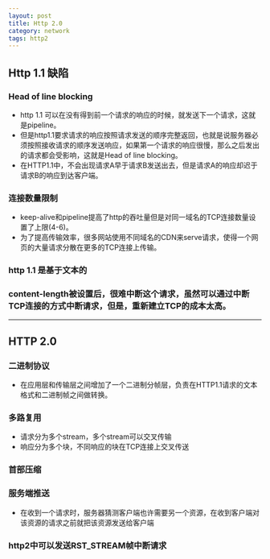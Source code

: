 ```yaml
---
layout: post
title: Http 2.0
category: network
tags: http2
---
```

## Http 1.1 缺陷
### Head of line blocking
- http 1.1 可以在没有得到前一个请求的响应的时候，就发送下一个请求，这就是pipeline。
- 但是http1.1要求请求的响应按照请求发送的顺序完整返回，也就是说服务器必须按照接收请求的顺序发送响应，如果第一个请求的响应很慢，那么之后发出的请求都会受影响，这就是Head of line blocking。
- 在HTTP1.1中，不会出现请求A早于请求B发送出去，但是请求A的响应却迟于请求B的响应到达客户端。
### 连接数量限制 
- keep-alive和pipeline提高了http的吞吐量但是对同一域名的TCP连接数量设置了上限(4-6)。
- 为了提高传输效率，很多网站使用不同域名的CDN来serve请求，使得一个网页的大量请求分散在更多的TCP连接上传输。 
### http 1.1 是基于文本的
### content-length被设置后，很难中断这个请求，虽然可以通过中断TCP连接的方式中断请求，但是，重新建立TCP的成本太高。

---
## HTTP 2.0
### 二进制协议
- 在应用层和传输层之间增加了一个二进制分帧层，负责在HTTP1.1请求的文本格式和二进制帧之间做转换。

### 多路复用
- 请求分为多个stream，多个stream可以交叉传输
- 响应分为多个块，不同响应的块在TCP连接上交叉传送
### 首部压缩
### 服务端推送
- 在收到一个请求时，服务器猜测客户端也许需要另一个资源，在收到客户端对该资源的请求之前就把该资源发送给客户端
### http2中可以发送RST_STREAM帧中断请求